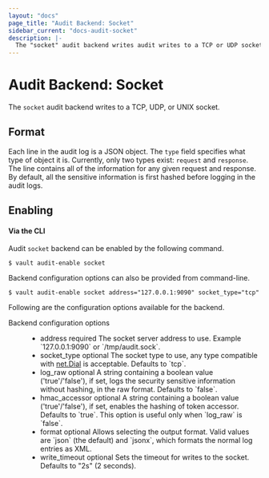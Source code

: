 ```yaml
---
layout: "docs"
page_title: "Audit Backend: Socket"
sidebar_current: "docs-audit-socket"
description: |-
  The "socket" audit backend writes audit writes to a TCP or UDP socket.
---
```


# Audit Backend: Socket

The `socket` audit backend writes to a TCP, UDP, or UNIX socket.

## Format

Each line in the audit log is a JSON object. The `type` field specifies what type of
object it is. Currently, only two types exist: `request` and `response`. The line contains
all of the information for any given request and response. By default, all the sensitive
information is first hashed before logging in the audit logs.

## Enabling

#### Via the CLI

Audit `socket` backend can be enabled by the following command.

```
$ vault audit-enable socket
```

Backend configuration options can also be provided from command-line.

```
$ vault audit-enable socket address="127.0.0.1:9090" socket_type="tcp"
```

Following are the configuration options available for the backend.

<dl class="api">
  <dt>Backend configuration options</dt>
  <dd>
    <ul>
      <li>
        <span class="param">address</span>
        <span class="param-flags">required</span>
            The socket server address to use. Example `127.0.0.1:9090` or `/tmp/audit.sock`.
      </li>
      <li>
        <span class="param">socket_type</span>
        <span class="param-flags">optional</span>
            The socket type to use, any type compatible with <a href="https://golang.org/pkg/net/#Dial">net.Dial</a> is acceptable. Defaults to `tcp`.
      </li>
      <li>
        <span class="param">log_raw</span>
        <span class="param-flags">optional</span>
            A string containing a boolean value ('true'/'false'), if set, logs the security sensitive information without
            hashing, in the raw format. Defaults to `false`.
      </li>
      <li>
        <span class="param">hmac_accessor</span>
        <span class="param-flags">optional</span>
            A string containing a boolean value ('true'/'false'), if set, enables the hashing of token accessor. Defaults
            to `true`. This option is useful only when `log_raw` is `false`.
      </li>
      <li>
        <span class="param">format</span>
        <span class="param-flags">optional</span>
            Allows selecting the output format. Valid values are `json` (the
            default) and `jsonx`, which formats the normal log entries as XML.
      </li>
      <li>
        <span class="param">write_timeout</span>
        <span class="param-flags">optional</span>
            Sets the timeout for writes to the socket. Defaults to "2s" (2 seconds).
        </li>
    </ul>
  </dd>
</dl>

